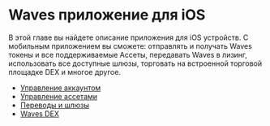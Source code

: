 # Waves приложение для iOS

В этой главе вы найдете описание приложения для iOS устройств. С мобильным приложением вы сможете: отправлять и получать Waves токены и все поддерживаемые Ассеты, передавать Waves в лизинг, использовать все доступные шлюзы, торговать на встроенной торговой площадке DEX и многое другое.

* [Управление аккаунтом](iOS/account-management.md)
* [Управление ассетами](iOS/assets-management.md)
* [Переводы и шлюзы](iOS/wallet-management.md)
* [Waves DEX](iOS/waves-dex.md)
